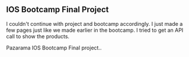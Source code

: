 ## IOS Bootcamp Final Project

I couldn't continue with project and bootcamp accordingly. I just made a few pages just like we made earlier in the bootcamp. I tried to get an API call to show the products.

Pazarama IOS Bootcamp Final project..

